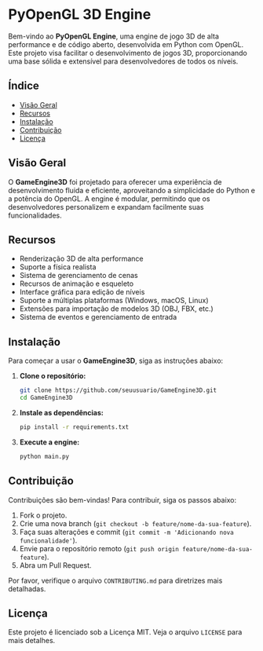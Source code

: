 # PyOpenGL 3D Engine

Bem-vindo ao **PyOpenGL Engine**, uma engine de jogo 3D de alta performance e de código aberto, desenvolvida em Python com OpenGL. Este projeto visa facilitar o desenvolvimento de jogos 3D, proporcionando uma base sólida e extensível para desenvolvedores de todos os níveis.

## Índice

- [Visão Geral](#visão-geral)
- [Recursos](#recursos)
- [Instalação](#instalação)
- [Contribuição](#contribuição)
- [Licença](#licença)

## Visão Geral

O **GameEngine3D** foi projetado para oferecer uma experiência de desenvolvimento fluida e eficiente, aproveitando a simplicidade do Python e a potência do OpenGL. A engine é modular, permitindo que os desenvolvedores personalizem e expandam facilmente suas funcionalidades.

## Recursos

- Renderização 3D de alta performance
- Suporte a física realista
- Sistema de gerenciamento de cenas
- Recursos de animação e esqueleto
- Interface gráfica para edição de níveis
- Suporte a múltiplas plataformas (Windows, macOS, Linux)
- Extensões para importação de modelos 3D (OBJ, FBX, etc.)
- Sistema de eventos e gerenciamento de entrada

## Instalação

Para começar a usar o **GameEngine3D**, siga as instruções abaixo:

1. **Clone o repositório:**
   ```bash
   git clone https://github.com/seuusuario/GameEngine3D.git
   cd GameEngine3D
   ```

2. **Instale as dependências:**
   ```bash
   pip install -r requirements.txt
   ```

3. **Execute a engine:**
   ```bash
   python main.py
   ```

## Contribuição

Contribuições são bem-vindas! Para contribuir, siga os passos abaixo:

1. Fork o projeto.
2. Crie uma nova branch (`git checkout -b feature/nome-da-sua-feature`).
3. Faça suas alterações e commit (`git commit -m 'Adicionando nova funcionalidade'`).
4. Envie para o repositório remoto (`git push origin feature/nome-da-sua-feature`).
5. Abra um Pull Request.

Por favor, verifique o arquivo `CONTRIBUTING.md` para diretrizes mais detalhadas.

## Licença

Este projeto é licenciado sob a Licença MIT. Veja o arquivo `LICENSE` para mais detalhes.
